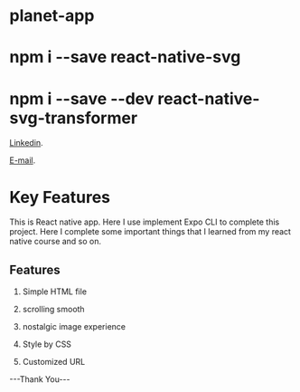 # planet-app
# npm i --save react-native-svg
# npm i --save --dev react-native-svg-transformer

[Linkedin](https://www.linkedin.com/in/kongkon-biswas-a2374314a/).

[E-mail](kongkonbiswas3241@gmail.com).

# Key Features
This is React native app. Here I use implement Expo CLI to complete this project. Here I complete some important things that I learned from my react native course and so on.

## Features

1. Simple HTML file

2. scrolling smooth

4. nostalgic image experience

5. Style by CSS

6. Customized URL


---Thank You---